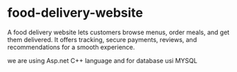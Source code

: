 # food-delivery-website
A food delivery website lets customers browse menus, order meals, and get them delivered. It offers tracking, secure payments, reviews, and recommendations for a smooth experience.

we are using Asp.net C++ language and for database usi MYSQL
